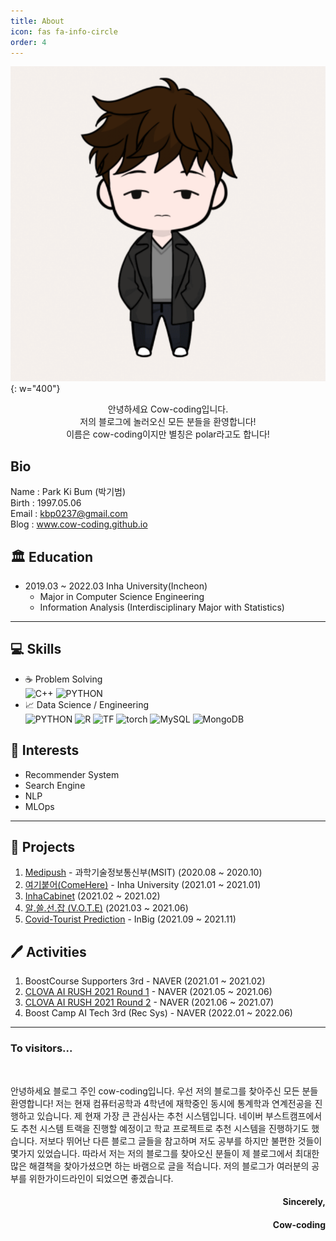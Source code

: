 ```yaml
---
title: About
icon: fas fa-info-circle
order: 4
---
```


![](/assets/img/my_img/profile.PNG){: w="400"}

<center>
안녕하세요 Cow-coding입니다.<br>
저의 블로그에 놀러오신 모든 분들을 환영합니다!<br>
이름은 cow-coding이지만 별칭은 polar라고도 합니다!
</center>  

## Bio
Name : Park Ki Bum (박기범)  
Birth : 1997.05.06  
Email : kbp0237@gmail.com  
Blog : www.cow-coding.github.io

## 🏛 Education
- 2019.03 ~ 2022.03 Inha University(Incheon)
  - Major in Computer Science Engineering
  - Information Analysis (Interdisciplinary Major with Statistics)

---

## 💻 Skills
- ☕️ Problem Solving  
  ![C++](https://img.shields.io/badge/C++-00897B?style=plastic&logo=c%2B%2B&logoColor=white) ![PYTHON](https://img.shields.io/badge/PYTHON-3776AB?style=plastic&logo=Python&logoColor=white)
- 📈 Data Science / Engineering  
  ![PYTHON](https://img.shields.io/badge/PYTHON-3776AB?style=plastic&logo=Python&logoColor=white) ![R](https://img.shields.io/badge/R-276DC3?style=plastic&logo=R&logoColor=white) ![TF](https://img.shields.io/badge/TensorFlow-FF6F00?style=plastic&logo=tensorflow&logoColor=white) ![torch](https://img.shields.io/badge/Pytorch-EE4C2C?style=plastic&logo=pytorch&logoColor=white) ![MySQL](https://img.shields.io/badge/MySQL-4479A1?style=plastic&logo=MySQL&logoColor=white) ![MongoDB](https://img.shields.io/badge/MongoDB-47A248?style=plastic&logo=MongoDB&logoColor=white)

## 📎 Interests
- Recommender System
- Search Engine
- NLP
- MLOps

---

## 📁 Projects
1. [Medipush](https://github.com/Medipush) - 과학기술정보통신부(MSIT) (2020.08 ~ 2020.10)
2. [여기붙어(ComeHere)](https://github.com/cow-coding/ComeHere.git) - Inha University (2021.01 ~ 2021.01)
3. [InhaCabinet](https://github.com/cow-coding/Cabinet-Project) (2021.02 ~ 2021.02)
4. [알.쓸.선.잡 (V.O.T.E)](https://github.com/cow-coding/V.O.T.E) (2021.03 ~ 2021.06) 
5. [Covid-Tourist Prediction](https://github.com/cow-coding/COVID-Tourist) - InBig (2021.09 ~ 2021.11)

## 🖊 Activities
1. BoostCourse Supporters 3rd - NAVER (2021.01 ~ 2021.02)
2. [CLOVA AI RUSH 2021 Round 1](https://campaign.naver.com/clova_airush/) - NAVER (2021.05 ~ 2021.06)
3. [CLOVA AI RUSH 2021 Round 2](https://campaign.naver.com/clova_airush/) - NAVER (2021.06 ~ 2021.07)
4. Boost Camp AI Tech 3rd (Rec Sys)	- NAVER (2022.01 ~ 2022.06)

---

<h3 data-ke-size="size23">To visitors...</h3>
<p data-ke-size="size16">&nbsp;</p>
안녕하세요 블로그 주인 cow-coding입니다.  
우선 저의 블로그를 찾아주신 모든 분들 환영합니다!
저는 현재 컴퓨터공학과 4학년에 재학중인 동시에 통계학과 연계전공을 진행하고 있습니다.  
제 현재 가장 큰 관심사는 추천 시스템입니다. 네이버 부스트캠프에서도 추천 시스템 트랙을 진행할 예정이고 학교 프로젝트로 추천 시스템을 진행하기도 했습니다.  
저보다 뛰어난 다른 블로그 글들을 참고하며 저도 공부를 하지만 불편한 것들이 몇가지 있었습니다.  
따라서 저는 저의 블로그를 찾아오신 분들이 제 블로그에서 최대한 많은 해결책을 찾아가셨으면 하는 바램으로 글을 적습니다.  
저의 블로그가 여러분의 공부를 위한가이드라인이 되었으면 좋겠습니다.   
<h4 style="text-align: right;" data-ke-size="size20">Sincerely,</h4>
<h4 style="text-align: right;" data-ke-size="size20">Cow-coding</h4>
<p data-ke-size="size16">&nbsp;</p>